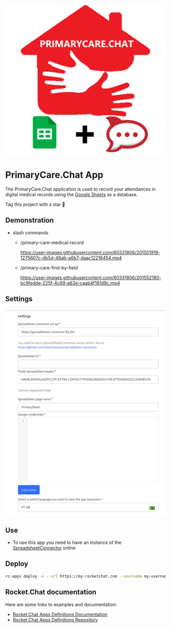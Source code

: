  <img src="./icon.png" width=500/>

# PrimaryCare.Chat App

The PrimaryCare.Chat application is used to record your attendances in digital medical records using the [Google Sheets](https://www.google.com/sheets/about/) as a database.

Tag this project with a star 🌟

## Demonstration

- slash commands
  - /primary-care-medical-record 
  
    https://user-images.githubusercontent.com/60331806/201551918-1275607c-db5d-48ab-a6b7-daac12216454.mp4      

  - /primary-care-find-by-field 

    https://user-images.githubusercontent.com/60331806/201552180-bc9fedde-225f-4c69-a63e-caab4f161d9c.mp4


## Settings

 <img src="./settings.png" width=700/>

## Use

- To use this app you need to have an instance of the [SpreadsheetConnector](https://github.com/clebsonsantos/spreadsheet-connector) online

## Deploy

```bash
rc-apps deploy -v --url https://my-rocketchat.com --username my-username --password 'my-password'

```

## Rocket.Chat documentation
Here are some links to examples and documentation:
- [Rocket.Chat Apps Definitions Documentation](https://rocketchat.github.io/Rocket.Chat.Apps-engine/)
- [Rocket.Chat Apps Definitions Repository](https://github.com/RocketChat/Rocket.Chat.Apps-engine)

